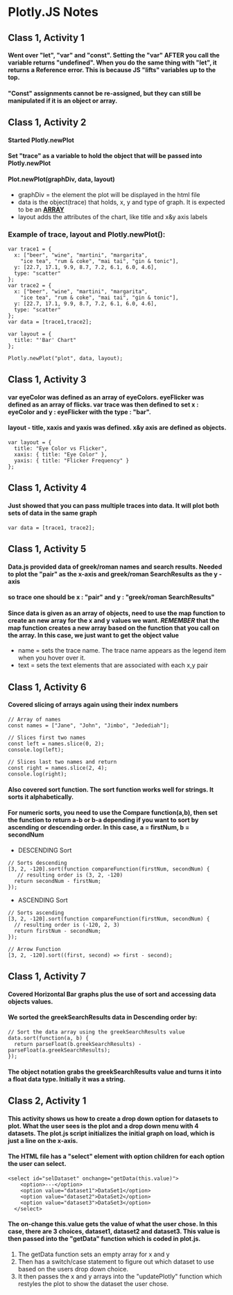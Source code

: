 # Plotly.JS Notes
## Class 1, Activity 1

#### Went over "let", "var" and "const". Setting the "var" AFTER you call the variable returns "undefined". When you do the same thing with  "let", it returns a Reference error. This is because JS "lifts" variables up to the top. 
#### "Const" assignments cannot be re-assigned, but they can still be manipulated if it is an object or array. 

## Class 1, Activity 2

#### Started Plotly.newPlot
#### Set "trace" as a variable to hold the object that will be passed into Plotly.newPlot
#### Plot.newPlot(graphDiv, data, layout)

- graphDiv = the element the plot will be displayed in the html file
- data is the object(trace) that holds, x, y and type of graph. It is expected to be an <b><u>ARRAY</u></b>
- layout adds the attributes of the chart, like title and x&y axis labels

### Example of trace, layout and Plotly.newPlot():
```
var trace1 = {
  x: ["beer", "wine", "martini", "margarita",
    "ice tea", "rum & coke", "mai tai", "gin & tonic"],
  y: [22.7, 17.1, 9.9, 8.7, 7.2, 6.1, 6.0, 4.6],
  type: "scatter"
};
var trace2 = {
  x: ["beer", "wine", "martini", "margarita",
    "ice tea", "rum & coke", "mai tai", "gin & tonic"],
  y: [22.7, 17.1, 9.9, 8.7, 7.2, 6.1, 6.0, 4.6],
  type: "scatter"
};
var data = [trace1,trace2];

var layout = {
  title: "'Bar' Chart"
};

Plotly.newPlot("plot", data, layout);
```
## Class 1, Activity 3

#### var eyeColor was defined as an array of eyeColors. eyeFlicker was defined as an array of flicks. var trace was then defined to set x : eyeColor and y : eyeFlicker with the type : "bar". 
#### layout - title, xaxis and yaxis was defined. x&y axis are defined as objects. 
```
var layout = {
  title: "Eye Color vs Flicker",
  xaxis: { title: "Eye Color" },
  yaxis: { title: "Flicker Frequency" }
};
```
## Class 1, Activity 4

#### Just showed that you can pass multiple traces into data. It will plot both sets of data in the same graph
```
var data = [trace1, trace2];
```

## Class 1, Activity 5

#### Data.js provided data of greek/roman names and search results. Needed to plot the "pair" as the x-axis and greek/roman SearchResults as the y - axis
#### so trace one should be x : "pair" and y : "greek/roman SearchResults"
#### Since data is given as an array of objects, need to use the map function to create an new array for the x and y values we want. *REMEMBER* that the map function creates a new array based on the function that you call on the array. In this case, we just want to get the object value 
- name = sets the trace name. The trace name appears as the legend item when you hover over it. 
- text = sets the text elements that are associated with each x,y pair

## Class 1, Activity 6 

#### Covered slicing of arrays again using their index numbers
```
// Array of names
const names = ["Jane", "John", "Jimbo", "Jedediah"];

// Slices first two names
const left = names.slice(0, 2);
console.log(left);

// Slices last two names and return
const right = names.slice(2, 4);
console.log(right);
```
#### Also covered sort function. The sort function works well for strings. It sorts it alphabetically. 
#### For numeric sorts, you need to use the Compare function(a,b), then set the function to return a-b or b-a depending if you want to sort by ascending or descending order. In this case, a = firstNum, b = secondNum

- DESCENDING Sort
```
// Sorts descending
[3, 2, -120].sort(function compareFunction(firstNum, secondNum) {
   // resulting order is (3, 2, -120) 
  return secondNum - firstNum;
});
```
- ASCENDING Sort
```
// Sorts ascending
[3, 2, -120].sort(function compareFunction(firstNum, secondNum) {
  // resulting order is (-120, 2, 3)
  return firstNum - secondNum;
});

// Arrow Function
[3, 2, -120].sort((first, second) => first - second);
```

## Class 1, Activity 7

#### Covered Horizontal Bar graphs plus the use of sort and accessing data objects values. 
#### We sorted the greekSearchResults data in Descending order by:
```
// Sort the data array using the greekSearchResults value
data.sort(function(a, b) {
  return parseFloat(b.greekSearchResults) - parseFloat(a.greekSearchResults);
});
```
#### The object notation grabs the greekSearchResults value and turns it into a float data type. Initially it was a string. 

## Class 2, Activity 1

#### This activity shows us how to create a drop down option for datasets to plot. What the user sees is the plot and a drop down menu with 4 datasets. The plot.js script initializes the initial graph on load, which is just a line on the x-axis. 
#### The HTML file has a "select" element with option children for each option the user can select. 
```
<select id="selDataset" onchange="getData(this.value)">
    <option>---</option>
    <option value="dataset1">DataSet1</option>
    <option value="dataset2">DataSet2</option>
    <option value="dataset3">DataSet3</option>
  </select>
  ```
#### The on-change this.value gets the value of what the user chose. In this case, there are 3 choices, dataset1, dataset2 and dataset3. This value is then passed into the "getData" function which is coded in plot.js. 
1. The getData function sets an empty array for x and y
2. Then has a switch/case statement to figure out which dataset to use based on the users drop down choice. 
3. It then passes the x and y arrays into the "updatePlotly" function which restyles the plot to show the dataset the user chose. 